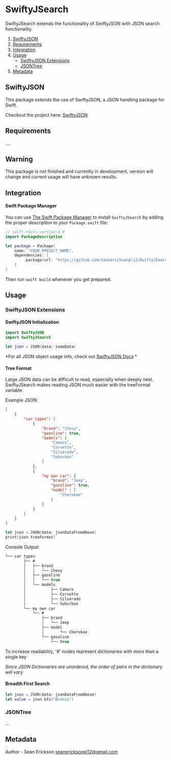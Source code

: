 # SwiftyJSearch

SwiftyJSearch extends the functionality of SwiftyJSON with JSON search functionality.

1. [SwiftyJSON](#swiftyjson)
2. [Requirements](#requirements)
3. [Integration](#integration)
4. [Usage](#usage)
    - [SwiftyJSON Extensions](#swiftyjson-extensions)
    - [JSONTree](#jsontree)
5. [Metadata](#metadata)

## SwiftyJSON

This package extends the use of SwiftyJSON, a JSON handling package for Swift.

Checkout the project here: [SwiftyJSON](https://github.com/SwiftyJSON/SwiftyJSON)

## Requirements

....

## Warning

This package is not finished and currently in development, version will change and current usage will have unknown results.

## Integration

#### Swift Package Manager

You can use [The Swift Package Manager](https://swift.org/package-manager) to install `SwiftyJSearch` by adding the proper description to your `Package.swift` file:

```swift
// swift-tools-version:4.0
import PackageDescription

let package = Package(
    name: "YOUR_PROJECT_NAME",
    dependencies: [
        .package(url: "https://github.com/seanericksonpl12/SwiftyJSearch.git", branch: "main"),
    ]
)
```
Then run `swift build` whenever you get prepared.

## Usage

### SwiftyJSON Extensions

#### SwiftyJSON Initialization

```swift
import SwiftyJSON
import SwiftyJSearch
```

```swift
let json = JSON(data: someData)
```
*For all JSON object usage info, check out [SwiftyJSON Docs](https://github.com/SwiftyJSON/SwiftyJSON#usage) *

#### Tree Format

Large JSON data can be difficult to read, especially when deeply nest. SwiftyJSearch makes reading JSON much easier with the treeFormat variable.

Example JSON:

```json
[
    {
        "car types": [
            {
                "brand": "Chevy",
                "gasoline": true,
                "models": [
                    "Camaro",
                    "Corvette",
                    "Silverado",
                    "Suburban"
                ]
            },
            {
                "my own car": {
                    "brand": "Jeep",
                    "gasoline": true,
                    "model" : [
                        "Cherokee"
                    ]
                }
            }
        ]
    }
]

```

```swift
let json = JSON(data: jsonDataFromAbove)
print(json.treeFormat)
```

Console Output:

```swift
└── car types
        ├── #
        │   ├── brand
        │   │   └── Chevy
        │   ├── gasoline
        │   │   └── true
        │   └── models
        │           ├── Camaro
        │           ├── Corvette
        │           ├── Silverado
        │           └── Suburban
        └── my own car
            └── #
                ├── brand
                │   └── Jeep
                ├── model
                │       └── Cherokee
                └── gasoline
                    └── true
```

To increase readability, '#' nodes represent dictionaries with more than a single key

*Since JSON Dictionaries are unordered, the order of pairs in the dictionary will vary*

#### Breadth First Search

```swift
let json = JSON(data: jsonDataFromAbove)
let value = json.bfs("Bronco")
```


### JSONTree

...

## Metadata
Author - Sean Erickson
seanericksonpl12@gmail.com
